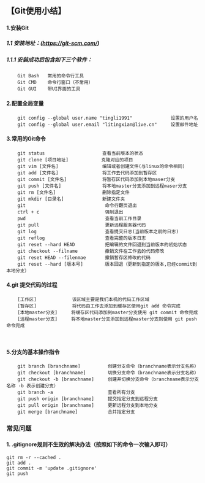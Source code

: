## 【Git使用小结】

#### 1.安装Git
##### 1.1 安装地址：(https://git-scm.com/)
##### 1.1.1 安装成功后包含如下三个软件：
        Git Bash   常用的命令行工具
        Git CMD    命令行窗口（不常用）
        Git GUI    带UI界面的工具

#### 2.配置全局变量
        git config --global user.name "tingli1991"              设置的用户名
        git config --global user.email "litingxian@live.cn"     设置邮件地址
        
#### 3.常用的Git命令
        git status                     查看当前版本的状态  
        git clone [项目地址]            克隆对应的项目  
        git vim [文件名]                编辑或者创建文件(与linux的命令相同)  
        git add [文件名]                将工作去代码添加到暂存区  
        git commit [文件名]             将暂存区代码添加到本地maser分支  
        git push [文件名]               将本地master分支添加到远程maser分支  
        git rm [文件名]                 删除指定文件  
        git mkdir [目录名]              新建文件夹
        git                             命令行翻页退出
        ctrl + c                        强制退出
        pwd                             查看当前工作目录
        git pull                        更新远程服务器代码
        git log                         查看提交日志(当前版本之前的日志)
        git reflog                      查看完整的版本日志
        git reset --hard HEAD           把编辑的文件回退到当前版本的初始状态
        git checkout --filname          撤销文件在工作去的代码修改
        git reset HEAD --filenmae       撤销暂存区修改的代码
        git reset --hard [版本号]        版本回退（更新到指定的版本,已经commit到本地分支）
        
#### 4.git 提交代码的过程
        [工作区]             该区域主要是我们本机的代码工作区域
        [暂存区]             将代码由工作去添加到缓存区使用git add 命令完成
        [本地master分支]     将缓存区代码添加到master分支使用 git commit 命令完成
        [远程master分支]     将本地master分支添加到远程master分支则使用 git push 命令完成
        
#### 5.分支的基本操作指令
        git branch [branchname]          创建分支命令（branchname表示分支名称）
        git checkout [branchname]        切换分支命令（branchname表示分支名称）
        git checkout -b [branchname]     创建并切换分支命令（branchname表示分支名称 -b 表示创建分支）
        git branch -a                    查看所有分支
        git push origin [branchname]     提交指定分支到远程分支
        git pull origin [branchname]     更新远程分支到本地分支
        git merge [branchname]           合并指定分支
        
### 常见问题
#### 1. .gitignore规则不生效的解决办法（按照如下的命令一次输入即可）
``` Base
git rm -r --cached .
git add .
git commit -m 'update .gitignore'
git push
```
